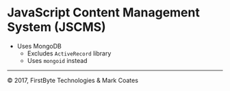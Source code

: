 # JavaScript Content Management System (JSCMS)

* Uses MongoDB
  - Excludes `ActiveRecord` library
  - Uses `mongoid` instead

-----------------------------
&copy; 2017, FirstByte Technologies & Mark Coates
